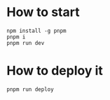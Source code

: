 

# How to start
```
npm install -g pnpm
pnpm i
pnpm run dev
```

# How to deploy it
```
pnpm run deploy
```
